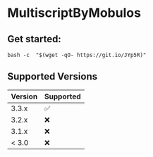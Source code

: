 # MultiscriptByMobulos

## Get started:
```
bash -c  "$(wget -qO- https://git.io/JYp5R)"
```

## Supported Versions


| Version | Supported          |
| ------- | ------------------ |
| 3.3.x   | :white_check_mark: |
| 3.2.x   | :x:                |
| 3.1.x   | :x:                |
| < 3.0   | :x:                |
